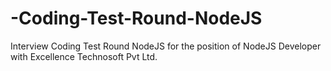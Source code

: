 # -Coding-Test-Round-NodeJS
Interview Coding Test Round NodeJS for the position of NodeJS Developer with Excellence Technosoft Pvt Ltd.
